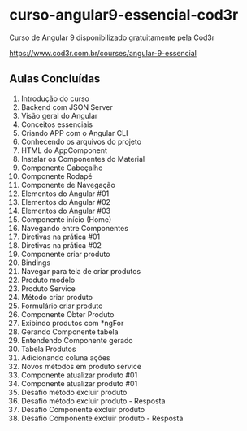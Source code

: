 # curso-angular9-essencial-cod3r

Curso de Angular 9 disponibilizado gratuitamente pela Cod3r

https://www.cod3r.com.br/courses/angular-9-essencial


## Aulas Concluídas

1. Introdução do curso
2. Backend com JSON Server
3. Visão geral do Angular
4. Conceitos essenciais
5. Criando APP com o Angular CLI
6. Conhecendo os arquivos do projeto
7. HTML do AppComponent
8. Instalar os Componentes do Material
9. Componente Cabeçalho
10. Componente Rodapé
11. Componente de Navegação
12. Elementos do Angular #01
13. Elementos do Angular #02
14. Elementos do Angular #03
15. Componente início (Home)
16. Navegando entre Componentes
17. Diretivas na prática #01
18. Diretivas na prática #02
19. Componente criar produto
20. Bindings
21. Navegar para tela de criar produtos
22. Produto modelo
23. Produto Service
24. Método criar produto
25. Formulário criar produto
26. Componente Obter Produto
27. Exibindo produtos com *ngFor
28. Gerando Componente tabela
29. Entendendo Componente gerado
30. Tabela Produtos
31. Adicionando coluna ações
32. Novos métodos em produto service
33. Componente atualizar produto #01
34. Componente atualizar produto #01
35. Desafio método excluir produto
36. Desafio método excluir produto - Resposta
37. Desafio Componente excluir produto
38. Desafio Componente excluir produto - Resposta

